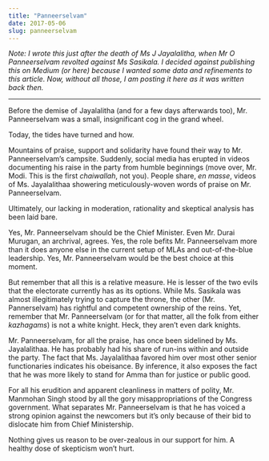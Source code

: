 ```yaml
---
title: "Panneerselvam"
date: 2017-05-06
slug: panneerselvam
---
```

_Note: I wrote this just after the death of Ms J Jayalalitha, when Mr O Panneerselvam revolted against Ms Sasikala. I decided against publishing this on Medium (or here) because I wanted some data and refinements to this article. Now, without all those, I am posting it here as it was written back then._

---

Before the demise of Jayalalitha (and for a few days afterwards too), Mr. Panneerselvam was a small, insignificant cog in the grand wheel.

Today, the tides have turned and how.

Mountains of praise, support and solidarity have found their way to Mr. Panneerselvam’s campsite. Suddenly, social media has erupted in videos documenting his raise in the party from humble beginnings (move over, Mr. Modi. This is the first _chaiwallah_, not you). People share, _en masse_, videos of Ms. Jayalalithaa showering meticulously-woven words of praise on Mr. Panneerselvam.

Ultimately, our lacking in moderation, rationality and skeptical analysis has been laid bare.

Yes, Mr. Panneerselvam should be the Chief Minister. Even Mr. Durai Murugan, an archrival, agrees. Yes, the role befits Mr. Panneerselvam more than it does anyone else in the current setup of MLAs and out-of-the-blue leadership. Yes, Mr. Panneerselvam would be the best choice at this moment.

But remember that all this is a relative measure. He is lesser of the two evils that the electorate currently has as its options. While Ms. Sasikala was almost illegitimately trying to capture the throne, the other (Mr. Pannerselvam) has rightful and competent ownership of the reins. Yet, remember that Mr. Panneerselvam (or for that matter, all the folk from either _kazhagams_) is not a white knight. Heck, they aren’t even dark knights.

Mr. Panneerselvam, for all the praise, has once been sidelined by Ms. Jayalalithaa. He has probably had his share of run-ins within and outside the party. The fact that Ms. Jayalalithaa favored him over most other senior functionaries indicates his obeisance. By inference, it also exposes the fact that he was more likely to stand for Amma than for justice or public good.

For all his erudition and apparent cleanliness in matters of polity, Mr. Manmohan Singh stood by all the gory misappropriations of the Congress government. What separates Mr. Panneerselvam is that he has voiced a strong opinion against the newcomers but it’s only because of their bid to dislocate him from Chief Ministership.

Nothing gives us reason to be over-zealous in our support for him. A healthy dose of skepticism won’t hurt.